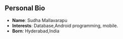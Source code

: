 ## Personal Bio
- __Name__: Sudha Mallavarapu
- __Interests__: Database,Android programming, mobile.
- __Born__: Hyderabad,India 
